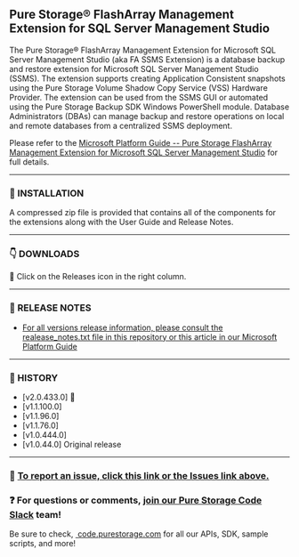 ## Pure Storage® FlashArray Management Extension for SQL Server Management Studio

The Pure Storage® FlashArray Management Extension for Microsoft SQL Server Management Studio (aka FA SSMS Extension) is a database backup and restore extension for Microsoft SQL Server Management Studio (SSMS). The extension supports creating Application Consistent snapshots using the Pure Storage Volume Shadow Copy Service (VSS) Hardware Provider. The extension can be used from the SSMS GUI or automated using the Pure Storage Backup SDK Windows PowerShell module. Database Administrators (DBAs) can manage backup and restore operations on local and remote databases from a centralized SSMS deployment.

Please refer to the [Microsoft Platform Guide -- Pure Storage FlashArray Management Extension for Microsoft SQL Server Management Studio](https://support.purestorage.com/Solutions/Microsoft_Platform_Guide/bbb_Microsoft_Integration_Releases/Pure_Storage_FlashArray_Management_Extension_for_Microsoft_SQL_Server_Management_Studio) for full details.

<!-- wp:separator -->
<hr class="wp-block-separator"/>
<!-- /wp:separator -->

### :floppy_disk: INSTALLATION
A compressed zip file is provided that contains all of the components for the extensions along with the User Guide and Release Notes.

<!-- wp:separator -->
<hr class="wp-block-separator"/>
<!-- /wp:separator -->

### :point_down: DOWNLOADS
:small_orange_diamond: Click on the Releases icon in the right column.

<!-- wp:separator -->
<hr class="wp-block-separator"/>
<!-- /wp:separator -->

### :paperclip: RELEASE NOTES
- [For all versions release information, please consult the realease_notes.txt file in this repository or this article in our Microsoft Platform Guide](https://support.purestorage.com/Solutions/Microsoft_Platform_Guide/bbb_Microsoft_Integration_Releases/Pure_Storage_FlashArray_Management_Extension_for_Microsoft_SQL_Server_Management_Studio)

<!-- wp:separator -->
<hr class="wp-block-separator"/>
<!-- /wp:separator -->

### :date: HISTORY
* [v2.0.433.0] :star2:
* [v1.1.100.0]
* [v1.1.96.0]
* [v1.1.76.0]
* [v1.0.444.0]
* [v1.0.44.0] Original release

<!-- wp:separator -->
<hr class="wp-block-separator"/>
<!-- /wp:separator -->

<!-- wp:paragraph -->
### :wrench: <a href="https://github.com/PureStorage-Connect/FlashArray-SQLServer-SSMS-Extension/issues">To report an issue, click this link or the Issues link above.</a>
<!-- /wp:paragraph -->

<!-- wp:paragraph -->
### :question: For questions or comments,&nbsp;<a href="https://codeinvite.purestorage.com/">join our Pure Storage Code Slack</a>&nbsp;team!
<!-- /wp:paragraph -->

<!-- wp:paragraph -->
Be sure to check,&nbsp;<a href="https://code.purestorage.com/"> code.purestorage.com</a> for all our APIs, SDK, sample scripts, and more!
<!-- /wp:paragraph -->